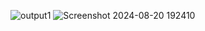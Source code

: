 
![output1](https://github.com/user-attachments/assets/67ffa832-72bf-4cd0-802a-127e51681901)
![Screenshot 2024-08-20 192410](https://github.com/user-attachments/assets/e8957fbd-1d9d-4992-b823-73e36bda6c0e)
